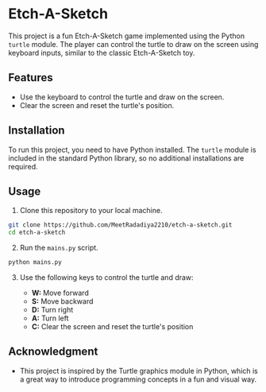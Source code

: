 # Etch-A-Sketch

This project is a fun Etch-A-Sketch game implemented using the Python `turtle` module. The player can control the turtle to draw on the screen using keyboard inputs, similar to the classic Etch-A-Sketch toy.

## Features

- Use the keyboard to control the turtle and draw on the screen.
- Clear the screen and reset the turtle's position.

## Installation

To run this project, you need to have Python installed. The `turtle` module is included in the standard Python library, so no additional installations are required.

## Usage

1. Clone this repository to your local machine.

```bash
git clone https://github.com/MeetRadadiya2210/etch-a-sketch.git
cd etch-a-sketch
```

2. Run the `mains.py` script.

```bash
python mains.py
```

3. Use the following keys to control the turtle and draw:

   - **W:** Move forward
   - **S:** Move backward
   - **D:** Turn right
   - **A:** Turn left
   - **C:** Clear the screen and reset the turtle's position


## Acknowledgment

- This project is inspired by the Turtle graphics module in Python, which is a great way to introduce programming concepts in a fun and visual way.
